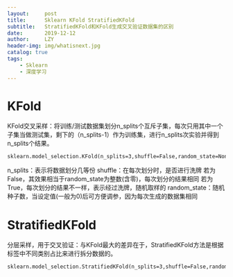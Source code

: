 ```yaml
---
layout:     post
title:      Sklearn KFold StratifiedKFold
subtitle:   StratifiedKFold和KFold生成交叉验证数据集的区别
date:       2019-12-12
author:     LZY
header-img: img/whatisnext.jpg
catalog: true
tags:
    - Sklearn
    - 深度学习
---
```


# KFold

KFold交叉采样：将训练/测试数据集划分n_splits个互斥子集，每次只用其中一个子集当做测试集，剩下的（n_splits-1）作为训练集，进行n_splits次实验并得到n_splits个结果。

```
sklearn.model_selection.KFold(n_splits=3,shuffle=False,random_state=None)
```

n_splits：表示将数据划分几等份
shuffle：在每次划分时，是否进行洗牌
若为False，其效果相当于random_state为整数(含零)，每次划分的结果相同
若为True，每次划分的结果不一样，表示经过洗牌，随机取样的
random_state：随机种子数，当设定值(一般为0)后可方便调参，因为每次生成的数据集相同

# StratifiedKFold

分层采样，用于交叉验证：与KFold最大的差异在于，StratifiedKFold方法是根据标签中不同类别占比来进行拆分数据的。

```
sklearn.model_selection.StratifiedKFold(n_splits=3,shuffle=False,random_state=None)
```
